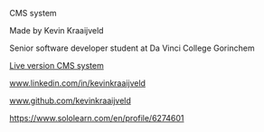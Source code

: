 CMS system

Made by Kevin Kraaijveld

Senior software developer student at Da Vinci College Gorinchem

[Live version CMS system](https://kevin.webprofit.site/php/cms_system/)

www.linkedin.com/in/kevinkraaijveld

www.github.com/kevinkraaijveld

https://www.sololearn.com/en/profile/6274601
